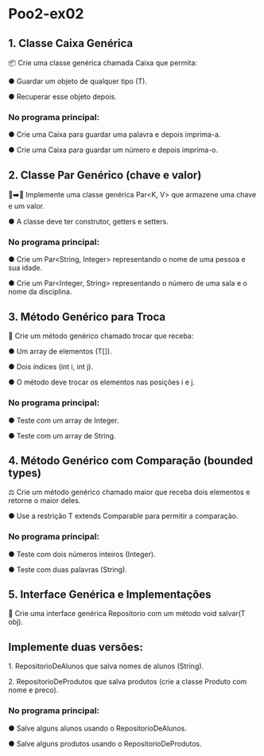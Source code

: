# Poo2-ex02
## 1. Classe Caixa Genérica
📦
Crie uma classe genérica chamada Caixa<T> que permita:

●​ Guardar um objeto de qualquer tipo (T).​

●​ Recuperar esse objeto depois.​

### No programa principal:

●​ Crie uma Caixa<String> para guardar uma palavra e depois imprima-a.​

●​ Crie uma Caixa<Integer> para guardar um número e depois imprima-o.​


## 2. Classe Par Genérico (chave e valor)
🔑➡️📘
Implemente uma classe genérica Par<K, V> que armazene uma chave e um valor.

●​ A classe deve ter construtor, getters e setters.​

### No programa principal:

●​ Crie um Par<String, Integer> representando o nome de uma pessoa e sua idade.​

●​ Crie um Par<Integer, String> representando o número de uma sala e o nome da
disciplina.​


## 3. Método Genérico para Troca
🔄
Crie um método genérico chamado trocar que receba:

●​ Um array de elementos (T[]).​

●​ Dois índices (int i, int j).​

●​ O método deve trocar os elementos nas posições i e j.

### No programa principal:

●​ Teste com um array de Integer.​

●​ Teste com um array de String.​


## 4. Método Genérico com Comparação (bounded types)
⚖️
Crie um método genérico chamado maior que receba dois elementos e retorne o maior deles.

●​ Use a restrição T extends Comparable<T> para permitir a comparação.​

### No programa principal:

●​ Teste com dois números inteiros (Integer).​

●​ Teste com duas palavras (String).​


## 5. Interface Genérica e Implementações
💾
Crie uma interface genérica Repositorio<T> com um método void salvar(T obj).

## Implemente duas versões:

1.​ RepositorioDeAlunos que salva nomes de alunos (String).​

2.​ RepositorioDeProdutos que salva produtos (crie a classe Produto com nome e
preco).​

### No programa principal:

●​ Salve alguns alunos usando o RepositorioDeAlunos.​

●​ Salve alguns produtos usando o RepositorioDeProdutos.
